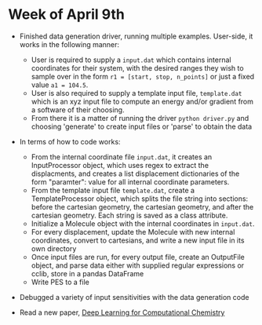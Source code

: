 # Week of April 9th

* Finished data generation driver, running multiple examples. User-side, it works in the following manner:
    * User is required to supply a `input.dat` which contains internal coordinates for their system, with the desired ranges they wish to sample over in the form `r1 = [start, stop, n_points]` or just a fixed value `a1 = 104.5`.
    * User is also required to supply a template input file, `template.dat` which is an xyz input file to compute an energy and/or gradient from a software of their choosing.
    * From there it is a matter of running the driver `python driver.py` and choosing 'generate' to create input files  or 'parse' to obtain the data

* In terms of how to code works:
    * From the internal coordinate file `input.dat`, it creates an InputProcessor object, which uses regex to extract the displacments, and creates a list displacement dictionaries of the form "paramter": value for all internal coordinate parameters.
    * From the template input file `template.dat`, create a TemplateProcessor object, which splits the file string into sections: before the cartesian geometry, the cartesian geometry, and after the cartesian geometry. Each string is saved as a class attribute.  
    * Initialize a Molecule object with the internal coordinates in `input.dat`. 
    * For every displacement, update the Molecule with new internal coordinates, convert to cartesians, and write a new input file in its own directory
    * Once input files are run, for every output file, create an OutputFile object, and parse data either with supplied regular expressions or cclib, store in a pandas DataFrame
    * Write PES to a file

* Debugged a variety of input sensitivities with the data generation code

* Read a new paper, [Deep Learning for Computational Chemistry](https://onlinelibrary.wiley.com/doi/full/10.1002/jcc.24764)
